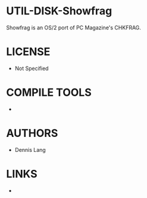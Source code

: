 # UTIL-DISK-Showfrag
Showfrag is an OS/2 port of PC Magazine's CHKFRAG.

LICENSE
===============
* Not Specified

COMPILE TOOLS
===============
* 
 
AUTHORS
===============
* Dennis Lang

LINKS
===============
* 
